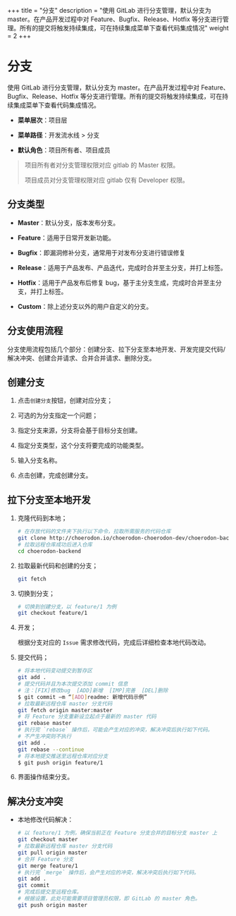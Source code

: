 ﻿+++
title = "分支"
description = "使用 GitLab 进行分支管理，默认分支为 master。在产品开发过程中对 Feature、Bugfix、Release、Hotfix 等分支进行管理。所有的提交将触发持续集成，可在持续集成菜单下查看代码集成情况"
weight = 2
+++

# 分支

使用 GitLab 进行分支管理，默认分支为 master。在产品开发过程中对 Feature、Bugfix、Release、Hotfix 等分支进行管理。所有的提交将触发持续集成，可在持续集成菜单下查看代码集成情况。

  - **菜单层次**：项目层

  - **菜单路径**：开发流水线 >  分支

  - **默认角色**：项目所有者、项目成员

<blockquote class="note">
  项目所有者对分支管理权限对应 gitlab 的 Master 权限。

  项目成员对分支管理权限对应 gitlab 仅有 Developer 权限。
</blockquote>

## 分支类型

 - **Master**：默认分支，版本发布分支。

 - **Feature**：适用于日常开发新功能。

 - **Bugfix**：即漏洞修补分支，通常用于对发布分支进行错误修复

 - **Release**：适用于产品发布、产品迭代，完成时合并至主分支，并打上标签。

 - **Hotfix**：适用于产品发布后修复 bug，基于主分支生成，完成时合并至主分支，并打上标签。

 - **Custom**：除上述分支以外的用户自定义的分支。

## 分支使用流程

分支使用流程包括几个部分：创建分支、拉下分支至本地开发、开发完提交代码/解决冲突、创建合并请求、合并合并请求、删除分支。


## 创建分支

 1. 点击`创建分支`按钮，创建对应分支；

 1. 可选的为分支指定一个问题；

 1. 指定分支来源，分支将会基于目标分支创建。

 1. 指定分支类型，这个分支将要完成的功能类型。

 1. 输入分支名称。

 1. 点击创建，完成创建分支。


## 拉下分支至本地开发

 1. 克隆代码到本地；

    ```bash
    # 在存放代码的文件夹下执行以下命令，拉取所需服务的代码仓库
    git clone http://choerodon.io/choerodon-choerodon-dev/choerodon-backend.git
    # 拉取远程仓库成功后进入仓库
    cd choerodon-backend
    ```
 1. 拉取最新代码和创建的分支；

    ```bash
    git fetch
    ```
 1. 切换到分支；

    ```bash
    # 切换到创建分支，以 feature/1 为例
    git checkout feature/1
    ```
 1. 开发；

    根据分支对应的 `Issue` 需求修改代码，完成后详细检查本地代码改动。

 1. 提交代码；

    ```bash
    # 将本地代码变动提交到暂存区
    git add .
    # 提交代码并且为本次提交添加 commit 信息
    # 注：[FIX]修改bug  [ADD]新增  [IMP]完善  [DEL]删除
    $ git commit –m “[ADD]readme: 新增代码示例”
    # 拉取最新远程仓库 master 分支代码
    git fetch origin master:master
    # 将 Feature 分支重新设立起点于最新的 master 代码
    git rebase master
    # 执行完 `rebase` 操作后，可能会产生对应的冲突，解决冲突后执行如下代码。
    # 不产生冲突则不执行
    git add .
    git rebase --continue
    # 将本地提交推送至远程仓库对应分支
    $ git push origin feature/1
    ```
 1. 界面操作结束分支。

## 解决分支冲突

 - 本地修改代码解决：

    ```bash
    # 以 feature/1 为例，确保当前正在 Feature 分支合并的目标分支 master 上
    git checkout master
    # 拉取最新远程仓库 master 分支代码
    git pull origin master
    # 合并 Feature 分支
    git merge feature/1
    # 执行完 `merge` 操作后，会产生对应的冲突，解决冲突后执行如下代码。
    git add .
    git commit
    # 完成后提交至远程仓库。
    # 根据设置，此处可能需要项目管理员权限，即 GitLab 的 master 角色。
    git push origin master
    ```

